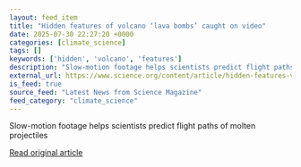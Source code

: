 ```yaml
---
layout: feed_item
title: "Hidden features of volcano ‘lava bombs’ caught on video"
date: 2025-07-30 22:27:20 +0000
categories: [climate_science]
tags: []
keywords: ['hidden', 'volcano', 'features']
description: "Slow-motion footage helps scientists predict flight paths of molten projectiles"
external_url: https://www.science.org/content/article/hidden-features-volcano-lava-bombs-caught-video
is_feed: true
source_feed: "Latest News from Science Magazine"
feed_category: "climate_science"
---
```


Slow-motion footage helps scientists predict flight paths of molten projectiles

[Read original article](https://www.science.org/content/article/hidden-features-volcano-lava-bombs-caught-video)
